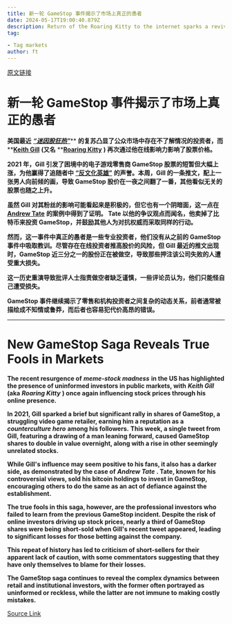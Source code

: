 ```yaml
---
title: 新一轮 GameStop 事件揭示了市场上真正的愚者
date: 2024-05-17T19:00:40.879Z
description: Return of the Roaring Kitty to the internet sparks a revival of meme-stock madness
tag: 

- Tag markets
author: ft
---
```


[原文链接](https://ft.com/content/735f58c5-edaf-4b1a-8d15-32864e78926d)

# 新一轮 GameStop 事件揭示了市场上真正的愚者

**美国最近** [***“迷因股狂热”***](https://cn.investing.com/news/%E8%BF%B7%E5%9B%A0%E8%82%A1%E7%A5%A8%E7%9A%84%E7%96%AF%E4%B9%B0%E6%84%9F%E6%9F%93%E4%BA%86%E6%96%87%E5%8C%96%E5%95%86%E4%B8%9A%E5%9C%BA-%E8%BF%99%E6%98%AF%E4%B8%BA%E4%BB%80%E4%B9%88-2066618)** **的复苏凸显了公众市场中存在不了解情况的投资者，而** **[**Keith Gill**](https://www.cnbc.com/2022/05/11/gamestop-reddit-meme-stock-rally-roaring-kitty-keith-gill-congress-testimony.html) **(又名** **[**Roaring Kitty**](https://www.cnbc.com/2Multiplier/2021/02/02/gamestop-reddit-roaring-kitty-keith-gill-congress-hearing-testimony.html) **) 再次通过他在线影响力影响了股票价格。**

**2021 年，Gill 引发了困境中的电子游戏零售商 GameStop 股票的短暂但大幅上涨，为他赢得了追随者中** **[**“反文化英雄”**](https://www.theguardian.com/technology/2021/jan/29/wallstreetbets-reddit-gamestop-keith-gill-deep-pocketed-players)** **的声誉。本周，Gill 的一条推文，配上一张男人向前倾的画，导致 GameStop 股价在一夜之间翻了一番，其他看似无关的股票也随之上升。**

**虽然 Gill 对其粉丝的影响可能看起来是积极的，但它也有一个阴暗面，这一点在** **[**Andrew Tate**](https://www.businessinsider.com/andrew-tate-bitcoin-gamestop-gme-crypto-2022-5)** **的案例中得到了证明。 Tate 以他的争议观点而闻名，他卖掉了比特币来投资 GameStop，并鼓励其他人为对抗权威而采取同样的行动。**

**然而，这一事件中真正的愚者是一些专业投资者，他们没有从之前的 GameStop 事件中吸取教训。尽管存在在线投资者推高股价的风险，但 Gill 最近的推文出现时，GameStop 近三分之一的股份正在被做空，导致那些押注该公司失败的人遭受重大损失。**

**这一历史重演导致批评人士指责做空者缺乏谨慎，一些评论员认为，他们只能怪自己遭受损失。**

**GameStop 事件继续揭示了零售和机构投资者之间复杂的动态关系，前者通常被描绘成不知情或鲁莽，而后者也容易犯代价高昂的错误。**

---

# New GameStop Saga Reveals True Fools in Markets 

**The recent resurgence of** ***meme-stock madness*** **in the US has highlighted the presence of uninformed investors in public markets, with** ***Keith Gill*** **(aka** ***Roaring Kitty*** **) once again influencing stock prices through his online presence.** 

**In 2021, Gill sparked a brief but significant rally in shares of GameStop, a struggling video game retailer, earning him a reputation as a** ***counterculture hero*** **among his followers.** **This week, a single tweet from Gill, featuring a drawing of a man leaning forward, caused GameStop shares to double in value overnight, along with a rise in other seemingly unrelated stocks.** 

**While Gill's influence may seem positive to his fans, it also has a darker side, as demonstrated by the case of** ***Andrew Tate*** **. Tate, known for his controversial views, sold his bitcoin holdings to invest in GameStop, encouraging others to do the same as an act of defiance against the establishment.** 

**The true fools in this saga, however, are the professional investors who failed to learn from the previous GameStop incident. Despite the risk of online investors driving up stock prices, nearly a third of GameStop shares were being short-sold when Gill's recent tweet appeared, leading to significant losses for those betting against the company.** 

**This repeat of history has led to criticism of short-sellers for their apparent lack of caution, with some commentators suggesting that they have only themselves to blame for their losses.** 

**The GameStop saga continues to reveal the complex dynamics between retail and institutional investors, with the former often portrayed as uninformed or reckless, while the latter are not immune to making costly mistakes.**

[Source Link](https://ft.com/content/735f58c5-edaf-4b1a-8d15-32864e78926d)

